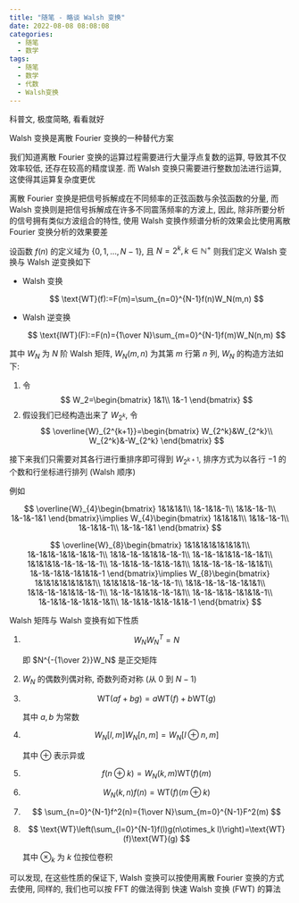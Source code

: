 ```yaml
---
title: "随笔 - 略谈 Walsh 变换"
date: 2022-08-08 08:08:08
categories:
  - 随笔
  - 数学
tags:
  - 随笔
  - 数学
  - 代数
  - Walsh变换
---
```


科普文, 极度简略, 看看就好

<!-- more -->

Walsh 变换是离散 Fourier 变换的一种替代方案

我们知道离散 Fourier 变换的运算过程需要进行大量浮点复数的运算, 导致其不仅效率较低, 还存在较高的精度误差. 而 Walsh 变换只需要进行整数加法进行运算, 这使得其运算复杂度更优

离散 Fourier 变换是把信号拆解成在不同频率的正弦函数与余弦函数的分量, 而 Walsh 变换则是把信号拆解成在许多不同震荡频率的方波上, 因此, 除非所要分析的信号拥有类似方波组合的特性, 使用 Walsh 变换作频谱分析的效果会比使用离散 Fourier 变换分析的效果要差

设函数 $f(n)$ 的定义域为 $\{0,1,...,N-1\}$, 且 $N=2^k,k\in\mathbb{N}^+$ 则我们定义 Walsh 变换与 Walsh 逆变换如下

- Walsh 变换

  $$
  \text{WT}(f):=F(m)=\sum_{n=0}^{N-1}f(n)W_N(m,n)
  $$

- Walsh 逆变换

  $$
  \text{IWT}(F):=F(n)={1\over N}\sum_{m=0}^{N-1}f(m)W_N(n,m)
  $$

其中 $W_N$ 为 $N$ 阶 Walsh 矩阵, $W_N(m,n)$ 为其第 $m$ 行第 $n$ 列, $W_N$ 的构造方法如下:

1. 令
   $$
   W_2=\begin{bmatrix}
     1&1\\
     1&-1
   \end{bmatrix}
   $$
1. 假设我们已经构造出来了 $W_{2^k}$, 令
   $$
   \overline{W}_{2^{k+1}}=\begin{bmatrix}
     W_{2^k}&W_{2^k}\\
     W_{2^k}&-W_{2^k}
   \end{bmatrix}
   $$

接下来我们只需要对其各行进行重排序即可得到 $W_{2^{k+1}}$, 排序方式为以各行 $-1$ 的个数和行坐标进行排列 (Walsh 顺序)

例如

$$
\overline{W}_{4}\begin{bmatrix}
  1&1&1&1\\
  1&-1&1&-1\\
  1&1&-1&-1\\
  1&-1&-1&1
\end{bmatrix}\implies W_{4}\begin{bmatrix}
  1&1&1&1\\
  1&1&-1&-1\\
  1&-1&1&-1\\
  1&-1&-1&1
\end{bmatrix}
$$

$$
\overline{W}_{8}\begin{bmatrix}
  1&1&1&1&1&1&1&1\\
  1&-1&1&-1&1&-1&1&-1\\
  1&1&-1&-1&1&1&-1&-1\\
  1&-1&-1&1&1&-1&-1&1\\
  1&1&1&1&-1&-1&-1&-1\\
  1&-1&1&-1&-1&1&-1&1\\
  1&1&-1&-1&-1&-1&1&1\\
  1&-1&-1&1&-1&1&1&-1
\end{bmatrix}\implies W_{8}\begin{bmatrix}
  1&1&1&1&1&1&1&1\\
  1&1&1&1&-1&-1&-1&-1\\
  1&1&-1&-1&-1&-1&1&1\\
  1&1&-1&-1&1&1&-1&-1\\
  1&-1&-1&1&1&-1&-1&1\\
  1&-1&-1&1&-1&1&1&-1\\
  1&-1&1&-1&-1&1&-1&1\\
  1&-1&1&-1&1&-1&1&-1
\end{bmatrix}
$$

Walsh 矩阵与 Walsh 变换有如下性质

1. $$
   W_NW_N^T=N
   $$

   即 $N^{-{1\over 2}}W_N$ 是正交矩阵

1. $W_N$ 的偶数列偶对称, 奇数列奇对称 (从 $0$ 到 $N-1$)
1. $$
   \text{WT}(af+bg)=a\text{WT}(f)+b\text{WT}(g)
   $$

   其中 $a,b$ 为常数

1. $$
   W_N[l,m]W_N[n,m]=W_N[l\oplus n,m]
   $$

   其中 $\oplus$ 表示异或

1. $$
   f(n\oplus k)=W_N(k,m)\text{WT}(f)(m)
   $$
1. $$
   W_N(k,n)f(n)=\text{WT}(f)(m\oplus k)
   $$
1. $$
   \sum_{n=0}^{N-1}f^2(n)={1\over N}\sum_{m=0}^{N-1}F^2(m)
   $$
1. $$
    \text{WT}\left(\sum_{l=0}^{N-1}f(l)g(n\otimes_k l)\right)=\text{WT}(f)\text{WT}(g)
   $$

   其中 $\otimes_k$ 为 $k$ 位按位卷积

可以发现, 在这些性质的保证下, Walsh 变换可以按使用离散 Fourier 变换的方式去使用, 同样的, 我们也可以按 FFT 的做法得到 快速 Walsh 变换 (FWT) 的算法
